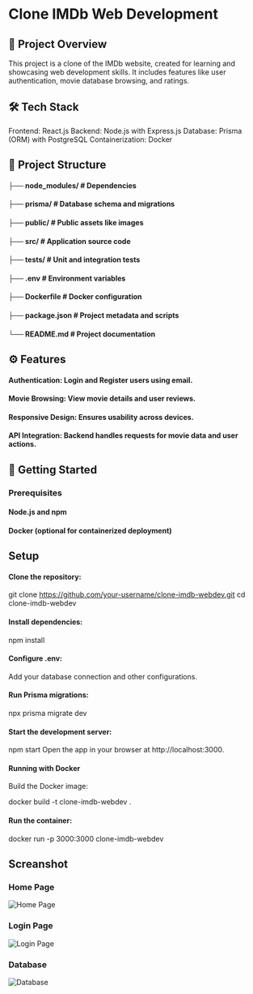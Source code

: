 # Clone IMDb Web Development
## 📖 Project Overview
This project is a clone of the IMDb website, created for learning and showcasing web development skills. It includes features like user authentication, movie database browsing, and ratings.

## 🛠️ Tech Stack
Frontend: React.js
Backend: Node.js with Express.js
Database: Prisma (ORM) with PostgreSQL
Containerization: Docker

## 📂 Project Structure

#### ├── node_modules/         # Dependencies
#### ├── prisma/               # Database schema and migrations
#### ├── public/               # Public assets like images
#### ├── src/                  # Application source code
#### ├── tests/                # Unit and integration tests
#### ├── .env                  # Environment variables
#### ├── Dockerfile            # Docker configuration
#### ├── package.json          # Project metadata and scripts
#### └── README.md             # Project documentation

## ⚙️ Features
#### Authentication: Login and Register users using email.
#### Movie Browsing: View movie details and user reviews.
#### Responsive Design: Ensures usability across devices.
#### API Integration: Backend handles requests for movie data and user actions.

## 🚀 Getting Started
### Prerequisites
#### Node.js and npm
#### Docker (optional for containerized deployment)

## Setup
#### Clone the repository:
git clone https://github.com/your-username/clone-imdb-webdev.git
cd clone-imdb-webdev

#### Install dependencies:
npm install
#### Configure .env:
Add your database connection and other configurations.
#### Run Prisma migrations:
npx prisma migrate dev

#### Start the development server:
npm start
Open the app in your browser at http://localhost:3000.

#### Running with Docker
Build the Docker image:

docker build -t clone-imdb-webdev .
#### Run the container:
docker run -p 3000:3000 clone-imdb-webdev

## Screanshot
### Home Page
![Home Page](https://github.com/user-attachments/assets/84a49206-3cc7-41fb-ab03-f0aea9b94340)

### Login Page
![Login Page](https://github.com/user-attachments/assets/e10f7dbb-d446-4b19-99a9-5b3dd2ef3a01)

### Database
![Database](https://github.com/user-attachments/assets/a5ec894d-7d7a-47e2-a655-1182323bfe04)



